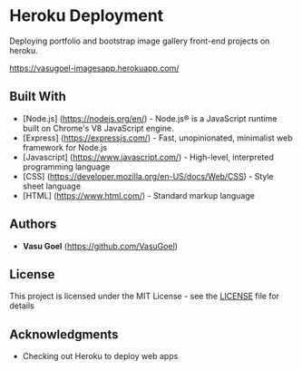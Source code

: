 # Heroku Deployment

Deploying portfolio and bootstrap image gallery front-end projects on heroku.

https://vasugoel-imagesapp.herokuapp.com/


## Built With

* [Node.js] (https://nodejs.org/en/) - Node.js® is a JavaScript runtime built on Chrome's V8 JavaScript engine.
* [Express] (https://expressjs.com/) - Fast, unopinionated, minimalist web framework for Node.js
* [Javascript] (https://www.javascript.com/) - High-level, interpreted programming language
* [CSS] (https://developer.mozilla.org/en-US/docs/Web/CSS) - Style sheet language
* [HTML] (https://www.html.com/) - Standard markup language

## Authors

* **Vasu Goel** (https://github.com/VasuGoel)

## License

This project is licensed under the MIT License - see the [LICENSE](https://github.com/VasuGoel/heroku-deploy-demo/blob/master/LICENSE) file for details

## Acknowledgments

* Checking out Heroku to deploy web apps

